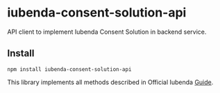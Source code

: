 # iubenda-consent-solution-api

API client to implement Iubenda Consent Solution in backend service.

## Install
```
npm install iubenda-consent-solution-api
```

This library implements all methods described in Official Iubenda [Guide](https://www.iubenda.com/en/help/6484-consent-solution-http-api-documentation).